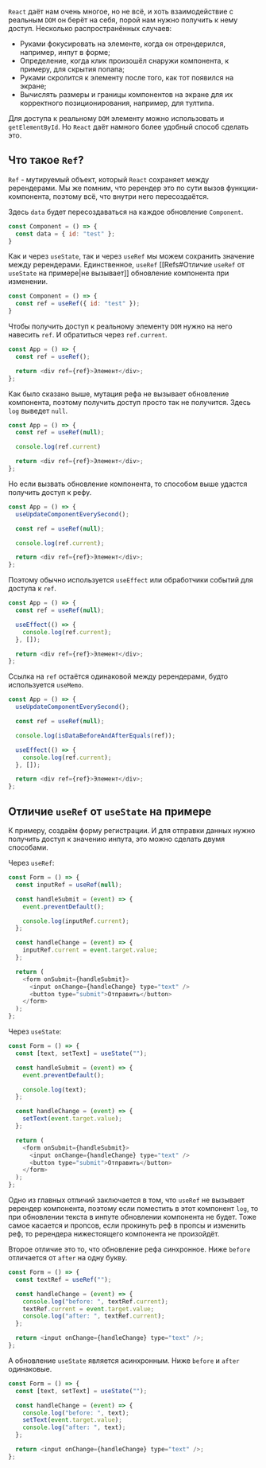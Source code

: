 `React` даёт нам очень многое, но не всё, и хоть взаимодействие с реальным `DOM` он берёт на себя, порой нам нужно получить к нему доступ. Несколько распространённых случаев:

- Руками фокусировать на элементе, когда он отрендерился, например, инпут в форме;
- Определение, когда клик произошёл снаружи компонента, к примеру, для скрытия попапа;
- Руками скролится к элементу после того, как тот появился на экране;
- Вычислять размеры и границы компонентов на экране для их корректного позиционирования, например, для тултипа.

Для доступа к реальному `DOM` элементу можно использовать и `getElementById`. Но `React` даёт намного более удобный способ сделать это.

## Что такое `Ref`?

`Ref` - мутируемый объект, который `React` сохраняет между ререндерами. Мы же помним, что ререндер это по сути вызов функции-компонента, поэтому всё, что внутри него пересоздаётся.

Здесь `data` будет пересоздаваться на каждое обновление `Component`.

```js
const Component = () => {
  const data = { id: "test" };
}
```

Как и через `useState`, так и через `useRef` мы можем сохранить значение между ререндерами. Единственное, `useRef` [[Refs#Отличие `useRef` от `useState` на примере|не вызывает]] обновление компонента при изменении.

```js
const Component = () => {
  const ref = useRef({ id: "test" });
}
```

Чтобы получить доступ к реальному элементу `DOM` нужно на него навесить `ref`. И обратиться через `ref.current`.

```js
const App = () => {
  const ref = useRef();

  return <div ref={ref}>Элемент</div>;
};
```

Как было сказано выше, мутация рефа не вызывает обновление компонента, поэтому получить доступ просто так не получится. Здесь `log` выведет `null`.

```js
const App = () => {
  const ref = useRef(null);

  console.log(ref.current)

  return <div ref={ref}>Элемент</div>;
};
```

Но если вызвать обновление компонента, то способом выше удастся получить доступ к рефу.

```js
const App = () => {
  useUpdateComponentEverySecond();

  const ref = useRef(null);

  console.log(ref.current);

  return <div ref={ref}>Элемент</div>;
};
```

Поэтому обычно используется `useEffect` или обработчики событий для доступа к `ref`.

```js
const App = () => {
  const ref = useRef(null);

  useEffect(() => {
    console.log(ref.current);
  }, []);

  return <div ref={ref}>Элемент</div>;
};
```

Ссылка на `ref` остаётся одинаковой между ререндерами, будто используется `useMemo`.

```js
const App = () => {
  useUpdateComponentEverySecond();

  const ref = useRef(null);

  console.log(isDataBeforeAndAfterEquals(ref));

  useEffect(() => {
    console.log(ref.current);
  }, []);

  return <div ref={ref}>Элемент</div>;
};
```

## Отличие `useRef` от `useState` на примере

К примеру, создаём форму регистрации. И для отправки данных нужно получить доступ к значению инпута, это можно сделать двумя способами.

Через `useRef`:

```js
const Form = () => {
  const inputRef = useRef(null);

  const handleSubmit = (event) => {
    event.preventDefault();

    console.log(inputRef.current);
  };

  const handleChange = (event) => {
    inputRef.current = event.target.value;
  };

  return (
    <form onSubmit={handleSubmit}>
      <input onChange={handleChange} type="text" />
      <button type="submit">Отправить</button>
    </form>
  );
};
```

Через `useState`:

```js
const Form = () => {
  const [text, setText] = useState("");

  const handleSubmit = (event) => {
    event.preventDefault();

    console.log(text);
  };

  const handleChange = (event) => {
    setText(event.target.value);
  };

  return (
    <form onSubmit={handleSubmit}>
      <input onChange={handleChange} type="text" />
      <button type="submit">Отправить</button>
    </form>
  );
};
```

Одно из главных отличий заключается в том, что `useRef` не вызывает ререндер компонента, поэтому если поместить в этот компонент `log`, то при обновлении текста в инпуте обновлении компонента не будет. Тоже самое касается и пропсов, если прокинуть реф в пропсы и изменить реф, то ререндера нижестоящего компонента не произойдёт.

Второе отличие это то, что обновление рефа синхронное. Ниже `before` отличается от `after` на одну букву.

```js
const Form = () => {
  const textRef = useRef("");

  const handleChange = (event) => {
    console.log("before: ", textRef.current);
    textRef.current = event.target.value;
    console.log("after: ", textRef.current);
  };

  return <input onChange={handleChange} type="text" />;
};
```


А обновление `useState` является асинхронным. Ниже `before` и `after` одинаковые.

```js
const Form = () => {
  const [text, setText] = useState("");

  const handleChange = (event) => {
    console.log("before: ", text);
    setText(event.target.value);
    console.log("after: ", text);
  };

  return <input onChange={handleChange} type="text" />;
};
```

